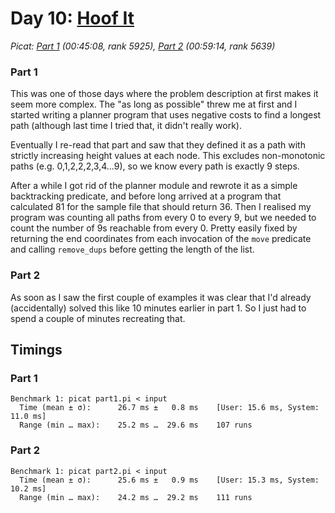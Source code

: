 # Day 10: [Hoof It](https://adventofcode.com/2024/day/10)
*Picat: [Part 1](https://github.com/DestyNova/advent_of_code_2024/blob/main/10/part1.pi) (00:45:08, rank 5925), [Part 2](https://github.com/DestyNova/advent_of_code_2024/blob/main/10/part2.pi) (00:59:14, rank 5639)*

### Part 1

This was one of those days where the problem description at first makes it seem more complex. The "as long as possible" threw me at first and I started writing a planner program that uses negative costs to find a longest path (although last time I tried that, it didn't really work).

Eventually I re-read that part and saw that they defined it as a path with strictly increasing height values at each node. This excludes non-monotonic paths (e.g. 0,1,2,2,2,3,4...9), so we know every path is exactly 9 steps.

After a while I got rid of the planner module and rewrote it as a simple backtracking predicate, and before long arrived at a program that calculated 81 for the sample file that should return 36. Then I realised my program was counting all paths from every 0 to every 9, but we needed to count the number of 9s reachable from every 0. Pretty easily fixed by returning the end coordinates from each invocation of the `move` predicate and calling `remove_dups` before getting the length of the list.

### Part 2

As soon as I saw the first couple of examples it was clear that I'd already (accidentally) solved this like 10 minutes earlier in part 1. So I just had to spend a couple of minutes recreating that.

## Timings

### Part 1

```
Benchmark 1: picat part1.pi < input
  Time (mean ± σ):      26.7 ms ±   0.8 ms    [User: 15.6 ms, System: 11.0 ms]
  Range (min … max):    25.2 ms …  29.6 ms    107 runs
```

### Part 2

```
Benchmark 1: picat part2.pi < input
  Time (mean ± σ):      25.6 ms ±   0.9 ms    [User: 15.3 ms, System: 10.2 ms]
  Range (min … max):    24.2 ms …  29.2 ms    111 runs
```
